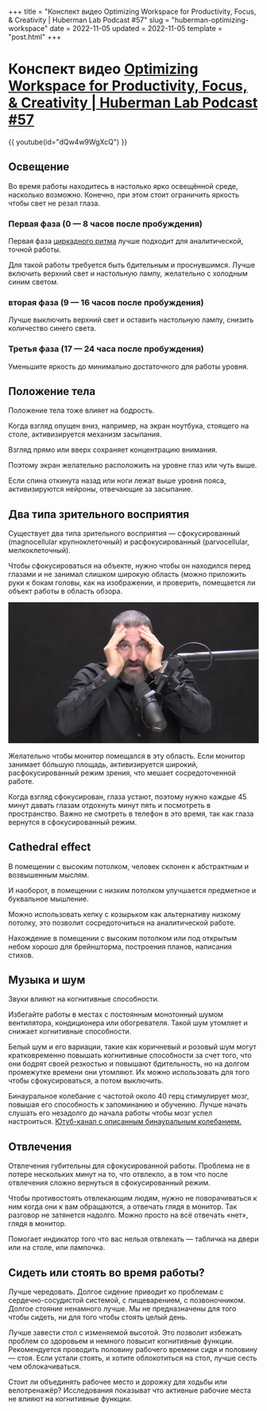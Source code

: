 +++
title = "Конспект видео Optimizing Workspace for Productivity, Focus, & Creativity | Huberman Lab Podcast #57"
slug = "huberman-optimizing-workspace"
date = 2022-11-05
updated = 2022-11-05
template = "post.html"
+++

# Конспект видео [Optimizing Workspace for Productivity, Focus, & Creativity | Huberman Lab Podcast #57](https://www.youtube.com/watch?v=Ze2pc6NwsHQ)

{{ youtube(id="dQw4w9WgXcQ") }}

## Освещение

Во время работы находитесь в настолько ярко освещённой среде, насколько возможно. Конечно, при этом стоит ограничить яркость чтобы свет не резал глаза.

### Первая фаза (0 — 8 часов после пробуждения)

Первая фаза [циркадного ритма](https://ru.wikipedia.org/wiki/циркадный_ритм) лучше подходит для аналитической, точной работы.

Для такой работы требуется быть бдительным и проснувшимся. Лучше включить верхний свет и настольную лампу, желательно с холодным синим светом.

### вторая фаза (9 — 16 часов после пробуждения)

Лучше выключить верхний свет и оставить настольную лампу, снизить количество синего света.

### Третья фаза (17 — 24 часа после пробуждения)

Уменьшите яркость до минимально достаточного для работы уровня.

## Положение тела

Положение тела тоже влияет на бодрость.

Когда взгляд опущен вниз, например, на экран ноутбука, стоящего на столе, активизируется механизм засыпания.

Взгляд прямо или вверх сохраняет концентрацию внимания.

Поэтому экран желательно расположить на уровне глаз или чуть выше.

Если спина откинута назад или ноги лежат выше уровня пояса, активизируются нейроны, отвечающие за засыпание.

## Два типа зрительного восприятия

Существует два типа зрительного восприятия — сфокусированный (magnocellular крупноклеточный) и расфокусированный (parvocellular, мелкоклеточный).

Чтобы сфокусироваться на объекте, нужно чтобы он находился перед глазами и не занимал слишком широкую область (можно приложить руки к бокам головы, как на изображении, и проверить, помещается ли объект работы в область обзора.

![](andrew-huberman-optimizing-workspace-summary-1.png)

Желательно чтобы монитор помещался в эту область. Если монитор занимает бóльшую площадь, активизируется широкий, расфокусированный режим зрения, что мешает сосредоточенной работе.

Когда взгляд сфокусирован, глаза устают, поэтому нужно каждые 45 минут давать глазам отдохнуть минут пять и посмотреть в пространство. Важно не смотреть в телефон в это время, так как глаза вернутся в сфокусированный режим.

## Cathedral effect

В помещении с высоким потолком, человек склонен к абстрактным и возвышенным мыслям.

И наоборот, в помещении с низким потолком улучшается предметное и буквальное мышление.

Можно использовать кепку с козырьком как альтернативу низкому потолку, это позволит сосредоточиться на аналитической работе.

Нахождение в помещении с высоким потолком или под открытым небом хорошо для брейншторма, построения планов, написания стихов.

## Музыка и шум

Звуки влияют на когнитивные способности.

Избегайте работы в местах с постоянным монотонный шумом вентилятора, кондиционера или обогревателя. Такой шум утомляет и снижает когнитивные способности.

Белый шум и его вариации, такие как коричневый и розовый шум могут кратковременно повышать когнитивные способности за счет того, что они бодрят своей резкостью и повышают бдительность, но на долгом промежутке времени они утомляют. Их можно использовать для того чтобы сфокусироваться, а потом выключить.

Бинауральное колебание с частотой около 40 герц стимулирует мозг, повышая его способность к запоминанию и обучению.
Лучше начать слушать его незадолго до начала работы чтобы мозг успел настроиться.
[Ютуб-канал с описанным бинауральным колебанием.](https://www.youtube.com/c/BinauralRelaxation)

## Отвлечения

Отвлечения губительны для сфокусированной работы.
Проблема не в потере нескольких минут на то, что отвлекло, а в том что после отвлечения сложно вернуться в сфокусированный режим.

Чтобы противостоять отвлекающим людям, нужно не поворачиваться к ним когда они к вам обращаются, а отвечать глядя в монитор. Так разговор не затянется надолго. Можно просто на всё отвечать «нет», глядя в монитор.

Помогает индикатор того что вас нельзя отвлекать — табличка на двери или на столе, или лампочка.

## Сидеть или стоять во время работы?

Лучше чередовать. Долгое сидение приводит ко проблемам с сердечно-сосудистой системой, с пищеварением, с позвоночником. Долгое стояние ненамного лучше. Мы не предназначены для того чтобы сидеть, ни для того чтобы стоять целый день.

Лучше завести стол с изменяемой высотой. Это позволит избежать проблем со здоровьем и немного повысит когнитивные функции.
Рекомендуется проводить половину рабочего времени сидя и половину — стоя.
Если устали стоять, и хотите облокотиться на стол, лучше сесть чем облокачиваться.

Стоит ли объединять рабочее место и дорожку для ходьбы или велотренажёр?
Исследования показыват что активные рабочие места не влияют на когнитивные функции.
